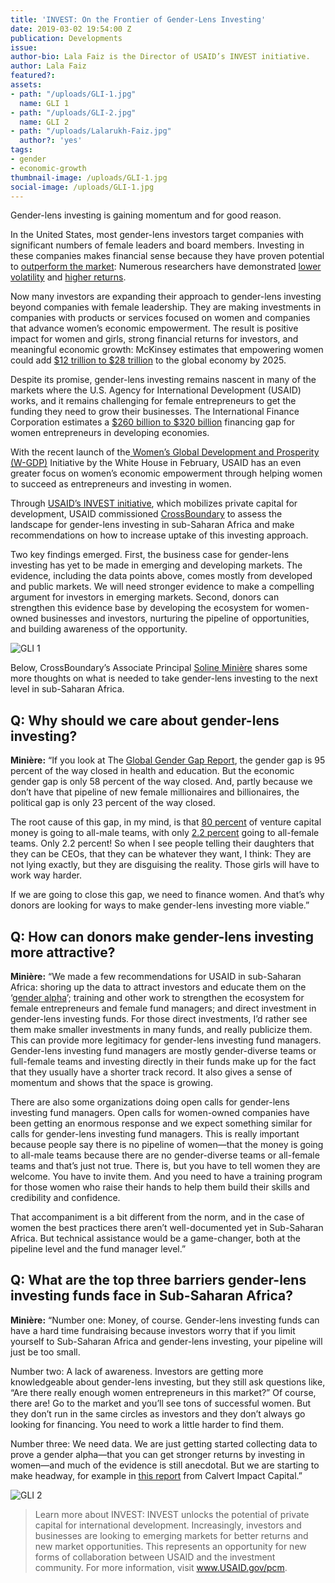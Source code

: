 ```yaml
---
title: 'INVEST: On the Frontier of Gender-Lens Investing'
date: 2019-03-02 19:54:00 Z
publication: Developments
issue: 
author-bio: Lala Faiz is the Director of USAID’s INVEST initiative.
author: Lala Faiz
featured?: 
assets:
- path: "/uploads/GLI-1.jpg"
  name: GLI 1
- path: "/uploads/GLI-2.jpg"
  name: GLI 2
- path: "/uploads/Lalarukh-Faiz.jpg"
  author?: 'yes'
tags:
- gender
- economic-growth
thumbnail-image: /uploads/GLI-1.jpg
social-image: /uploads/GLI-1.jpg
---
```


Gender-lens investing is gaining momentum and for good reason.

In the United States, most gender-lens investors target companies with significant numbers of female leaders and board members. Investing in these companies makes financial sense because they have proven potential to [outperform the market](https://www.credit-suisse.com/corporate/en/articles/news-and-expertise/higher-returns-with-women-in-decision-making-positions-201610.html): Numerous researchers have demonstrated [lower volatility](http://english.ckgsb.edu.cn/sites/default/files/files/Board%20Diversity_20160201.pdf) and [higher returns](https://www.imf.org/external/pubs/ft/wp/2016/wp1650.pdf). 





 
Now many investors are expanding their approach to gender-lens investing beyond companies with female leadership. They are making investments in companies with products or services focused on women and companies that advance women’s economic empowerment. The result is positive impact for women and girls, strong financial returns for investors, and meaningful economic growth: McKinsey estimates that empowering women could add [$12 trillion to $28 trillion](https://www.mckinsey.com/featured-insights/employment-and-growth/how-advancing-womens-equality-can-add-12-trillion-to-global-growth) to the global economy by 2025.

Despite its promise, gender-lens investing remains nascent in many of the markets where the U.S. Agency for International Development (USAID) works, and it remains challenging for female entrepreneurs to get the funding they need to grow their businesses. The International Finance Corporation estimates a [$260 billion to $320 billion](https://www.ifc.org/wps/wcm/connect/4d6e6400416896c09494b79e78015671/Closing+the+Credit+Gap+Report-FinalLatest.pdf?MOD=AJPERES) financing gap for women entrepreneurs in developing economies.

With the recent launch of the[ Women’s Global Development and Prosperity (W-GDP)](https://www.whitehouse.gov/wgdp/) Initiative by the White House in February, USAID has an even greater focus on women’s economic empowerment through helping women to succeed as entrepreneurs and investing in women. 
 
Through [USAID’s INVEST initiative](https://www.dai.com/our-work/projects/worldwide-the-invest-project), which mobilizes private capital for development, USAID commissioned [CrossBoundary](https://www.crossboundary.com/) to assess the landscape for gender-lens investing in sub-Saharan Africa and make recommendations on how to increase uptake of this investing approach.
 
Two key findings emerged. First, the business case for gender-lens investing has yet to be made in emerging and developing markets. The evidence, including the data points above, comes mostly from developed and public markets. We will need stronger evidence to make a compelling argument for investors in emerging markets. Second, donors can strengthen this evidence base by developing the ecosystem for women-owned businesses and investors, nurturing the pipeline of opportunities, and building awareness of the opportunity.

![GLI 1](/uploads/GLI-1.jpg "Members of a women’s forum in East Africa. Photo: Tine Frank, USAID")
 
Below, CrossBoundary’s Associate Principal [Soline Minière](https://www.linkedin.com/in/solineminiere/?locale=en_US) shares some more thoughts on what is needed to take gender-lens investing to the next level in sub-Saharan Africa.
 
## Q: Why should we care about gender-lens investing?

**Minière:** “If you look at The [Global Gender Gap Report](http://www3.weforum.org/docs/WEF_GGGR_2017.pdf), the gender gap is 95 percent of the way closed in health and education. But the economic gender gap is only 58 percent of the way closed. And, partly because we don’t have that pipeline of new female millionaires and billionaires, the political gap is only 23 percent of the way closed. 
 
The root cause of this gap, in my mind, is that [80 percent](http://fortune.com/2018/01/31/female-founders-venture-capital-2017/) of venture capital money is going to all-male teams, with only [2.2 percent](http://fortune.com/2018/01/31/female-founders-venture-capital-2017/) going to all-female teams. Only 2.2 percent! So when I see people telling their daughters that they can be CEOs, that they can be whatever they want, I think: They are not lying exactly, but they are disguising the reality. Those girls will have to work way harder.
 
If we are going to close this gap, we need to finance women. And that’s why donors are looking for ways to make gender-lens investing more viable.”
 
## Q: How can donors make gender-lens investing more attractive?

**Minière:** “We made a few recommendations for USAID in sub-Saharan Africa: shoring up the data to attract investors and educate them on the ‘[gender alpha](https://impactalpha.com/year-in-review-the-gender-alpha/)’; training and other work to strengthen the ecosystem for female entrepreneurs and female fund managers; and direct investment in gender-lens investing funds. For those direct investments, I’d rather see them make smaller investments in many funds, and really publicize them. This can provide more legitimacy for gender-lens investing fund managers. Gender-lens investing fund managers are mostly gender-diverse teams or full-female teams and investing directly in their funds make up for the fact that they usually have a shorter track record. It also gives a sense of momentum and shows that the space is growing.
 
There are also some organizations doing open calls for gender-lens investing fund managers. Open calls for women-owned companies have been getting an enormous response and we expect something similar for calls for gender-lens investing fund managers. This is really important because people say there is no pipeline of women—that the money is going to all-male teams because there are no gender-diverse teams or all-female teams and that’s just not true. There is, but you have to tell women they are welcome. You have to invite them. And you need to have a training program for those women who raise their hands to help them build their skills and credibility and confidence.
 
That accompaniment is a bit different from the norm, and in the case of women the best practices there aren’t well-documented yet in Sub-Saharan Africa. But technical assistance would be a game-changer, both at the pipeline level and the fund manager level.”
 
## Q: What are the top three barriers gender-lens investing funds face in Sub-Saharan Africa?

**Minière:** “Number one: Money, of course. Gender-lens investing funds can have a hard time fundraising because investors worry that if you limit yourself to Sub-Saharan Africa and gender-lens investing, your pipeline will just be too small.
 
Number two: A lack of awareness. Investors are getting more knowledgeable about gender-lens investing, but they still ask questions like, “Are there really enough women entrepreneurs in this market?” Of course, there are! Go to the market and you’ll see tons of successful women. But they don’t run in the same circles as investors and they don’t always go looking for financing. You need to work a little harder to find them.
 
Number three: We need data. We are just getting started collecting data to prove a gender alpha—that you can get stronger returns by investing in women—and much of the evidence is still anecdotal. But we are starting to make headway, for example in [this report](https://www.calvertimpactcapital.org/insights/gender-report) from Calvert Impact Capital.”

![GLI 2](/uploads/GLI-2.jpg "A business owner near Lake Victoria in Uganda. A USAID project in her community focused on catalyzing private investment. Photo: Bobby Neptune/USAID")
 
> Learn more about INVEST:
INVEST unlocks the potential of private capital for international development. Increasingly, investors and businesses are looking to emerging markets for better returns and new market opportunities. This represents an opportunity for new forms of collaboration between USAID and the investment community. For more information, visit www.USAID.gov/pcm.
